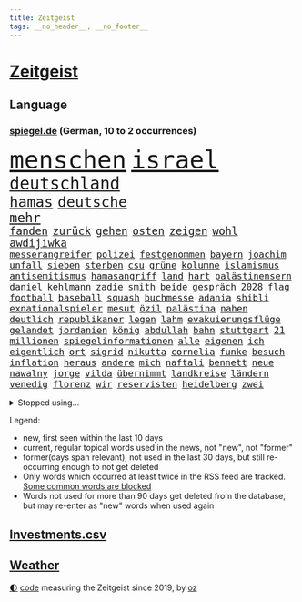 ```yaml
---
title: Zeitgeist
tags: __no_header__, __no_footer__
---
```


# [Zeitgeist](https://oliz.io/zeitgeist/)

## Language

<h3><a href="https://www.spiegel.de" target="_blank">spiegel.de</a> (German, 10 to 2 occurrences)</h3>
<p style="font-family:monospace">
<span style="font-size:32pt"><a href="news_links.html#menschen" class="current">menschen</a></span>
<span style="font-size:32pt"><a href="news_links.html#israel" class="current">israel</a></span>
<br>
<span style="font-size:22pt"><a href="news_links.html#deutschland" class="current">deutschland</a></span>
<br>
<span style="font-size:19pt"><a href="news_links.html#hamas" class="current">hamas</a></span>
<span style="font-size:19pt"><a href="news_links.html#deutsche" class="current">deutsche</a></span>
<br>
<span style="font-size:17pt"><a href="news_links.html#mehr" class="current">mehr</a></span>
<br>
<span style="font-size:14pt"><a href="news_links.html#fanden" class="current">fanden</a></span>
<span style="font-size:14pt"><a href="news_links.html#zurück" class="current">zurück</a></span>
<span style="font-size:14pt"><a href="news_links.html#gehen" class="current">gehen</a></span>
<span style="font-size:14pt"><a href="news_links.html#osten" class="current">osten</a></span>
<span style="font-size:14pt"><a href="news_links.html#zeigen" class="current">zeigen</a></span>
<span style="font-size:14pt"><a href="news_links.html#wohl" class="current">wohl</a></span>
<span style="font-size:14pt"><a href="news_links.html#awdijiwka" class="new">awdijiwka</a></span>
<br>
<span style="font-size:12pt"><a href="news_links.html#messerangreifer" class="new">messerangreifer</a></span>
<span style="font-size:12pt"><a href="news_links.html#polizei" class="current">polizei</a></span>
<span style="font-size:12pt"><a href="news_links.html#festgenommen" class="current">festgenommen</a></span>
<span style="font-size:12pt"><a href="news_links.html#bayern" class="current">bayern</a></span>
<span style="font-size:12pt"><a href="news_links.html#joachim" class="current">joachim</a></span>
<span style="font-size:12pt"><a href="news_links.html#unfall" class="current">unfall</a></span>
<span style="font-size:12pt"><a href="news_links.html#sieben" class="current">sieben</a></span>
<span style="font-size:12pt"><a href="news_links.html#sterben" class="current">sterben</a></span>
<span style="font-size:12pt"><a href="news_links.html#csu" class="current">csu</a></span>
<span style="font-size:12pt"><a href="news_links.html#grüne" class="current">grüne</a></span>
<span style="font-size:12pt"><a href="news_links.html#kolumne" class="current">kolumne</a></span>
<span style="font-size:12pt"><a href="news_links.html#islamismus" class="new">islamismus</a></span>
<span style="font-size:12pt"><a href="news_links.html#antisemitismus" class="current">antisemitismus</a></span>
<span style="font-size:12pt"><a href="news_links.html#hamasangriff" class="new">hamasangriff</a></span>
<span style="font-size:12pt"><a href="news_links.html#land" class="current">land</a></span>
<span style="font-size:12pt"><a href="news_links.html#hart" class="current">hart</a></span>
<span style="font-size:12pt"><a href="news_links.html#palästinensern" class="current">palästinensern</a></span>
<span style="font-size:12pt"><a href="news_links.html#daniel" class="current">daniel</a></span>
<span style="font-size:12pt"><a href="news_links.html#kehlmann" class="new">kehlmann</a></span>
<span style="font-size:12pt"><a href="news_links.html#zadie" class="new">zadie</a></span>
<span style="font-size:12pt"><a href="news_links.html#smith" class="current">smith</a></span>
<span style="font-size:12pt"><a href="news_links.html#beide" class="current">beide</a></span>
<span style="font-size:12pt"><a href="news_links.html#gespräch" class="current">gespräch</a></span>
<span style="font-size:12pt"><a href="news_links.html#2028" class="current">2028</a></span>
<span style="font-size:12pt"><a href="news_links.html#flag" class="new">flag</a></span>
<span style="font-size:12pt"><a href="news_links.html#football" class="current">football</a></span>
<span style="font-size:12pt"><a href="news_links.html#baseball" class="current">baseball</a></span>
<span style="font-size:12pt"><a href="news_links.html#squash" class="new">squash</a></span>
<span style="font-size:12pt"><a href="news_links.html#buchmesse" class="new">buchmesse</a></span>
<span style="font-size:12pt"><a href="news_links.html#adania" class="new">adania</a></span>
<span style="font-size:12pt"><a href="news_links.html#shibli" class="new">shibli</a></span>
<span style="font-size:12pt"><a href="news_links.html#exnationalspieler" class="current">exnationalspieler</a></span>
<span style="font-size:12pt"><a href="news_links.html#mesut" class="new">mesut</a></span>
<span style="font-size:12pt"><a href="news_links.html#özil" class="new">özil</a></span>
<span style="font-size:12pt"><a href="news_links.html#palästina" class="current">palästina</a></span>
<span style="font-size:12pt"><a href="news_links.html#nahen" class="current">nahen</a></span>
<span style="font-size:12pt"><a href="news_links.html#deutlich" class="current">deutlich</a></span>
<span style="font-size:12pt"><a href="news_links.html#republikaner" class="current">republikaner</a></span>
<span style="font-size:12pt"><a href="news_links.html#legen" class="current">legen</a></span>
<span style="font-size:12pt"><a href="news_links.html#lahm" class="current">lahm</a></span>
<span style="font-size:12pt"><a href="news_links.html#evakuierungsflüge" class="new">evakuierungsflüge</a></span>
<span style="font-size:12pt"><a href="news_links.html#gelandet" class="current">gelandet</a></span>
<span style="font-size:12pt"><a href="news_links.html#jordanien" class="current">jordanien</a></span>
<span style="font-size:12pt"><a href="news_links.html#könig" class="current">könig</a></span>
<span style="font-size:12pt"><a href="news_links.html#abdullah" class="new">abdullah</a></span>
<span style="font-size:12pt"><a href="news_links.html#bahn" class="current">bahn</a></span>
<span style="font-size:12pt"><a href="news_links.html#stuttgart" class="current">stuttgart</a></span>
<span style="font-size:12pt"><a href="news_links.html#21" class="current">21</a></span>
<span style="font-size:12pt"><a href="news_links.html#millionen" class="current">millionen</a></span>
<span style="font-size:12pt"><a href="news_links.html#spiegelinformationen" class="current">spiegelinformationen</a></span>
<span style="font-size:12pt"><a href="news_links.html#alle" class="current">alle</a></span>
<span style="font-size:12pt"><a href="news_links.html#eigenen" class="current">eigenen</a></span>
<span style="font-size:12pt"><a href="news_links.html#ich" class="current">ich</a></span>
<span style="font-size:12pt"><a href="news_links.html#eigentlich" class="current">eigentlich</a></span>
<span style="font-size:12pt"><a href="news_links.html#ort" class="current">ort</a></span>
<span style="font-size:12pt"><a href="news_links.html#sigrid" class="new">sigrid</a></span>
<span style="font-size:12pt"><a href="news_links.html#nikutta" class="new">nikutta</a></span>
<span style="font-size:12pt"><a href="news_links.html#cornelia" class="new">cornelia</a></span>
<span style="font-size:12pt"><a href="news_links.html#funke" class="new">funke</a></span>
<span style="font-size:12pt"><a href="news_links.html#besuch" class="current">besuch</a></span>
<span style="font-size:12pt"><a href="news_links.html#inflation" class="current">inflation</a></span>
<span style="font-size:12pt"><a href="news_links.html#heraus" class="current">heraus</a></span>
<span style="font-size:12pt"><a href="news_links.html#andere" class="current">andere</a></span>
<span style="font-size:12pt"><a href="news_links.html#mich" class="current">mich</a></span>
<span style="font-size:12pt"><a href="news_links.html#naftali" class="new">naftali</a></span>
<span style="font-size:12pt"><a href="news_links.html#bennett" class="new">bennett</a></span>
<span style="font-size:12pt"><a href="news_links.html#neue" class="current">neue</a></span>
<span style="font-size:12pt"><a href="news_links.html#nawalny" class="current">nawalny</a></span>
<span style="font-size:12pt"><a href="news_links.html#jorge" class="current">jorge</a></span>
<span style="font-size:12pt"><a href="news_links.html#vilda" class="current">vilda</a></span>
<span style="font-size:12pt"><a href="news_links.html#übernimmt" class="current">übernimmt</a></span>
<span style="font-size:12pt"><a href="news_links.html#landkreise" class="current">landkreise</a></span>
<span style="font-size:12pt"><a href="news_links.html#ländern" class="current">ländern</a></span>
<span style="font-size:12pt"><a href="news_links.html#venedig" class="current">venedig</a></span>
<span style="font-size:12pt"><a href="news_links.html#florenz" class="current">florenz</a></span>
<span style="font-size:12pt"><a href="news_links.html#wir" class="current">wir</a></span>
<span style="font-size:12pt"><a href="news_links.html#reservisten" class="current">reservisten</a></span>
<span style="font-size:12pt"><a href="news_links.html#heidelberg" class="current">heidelberg</a></span>
<span style="font-size:12pt"><a href="news_links.html#zwei" class="current">zwei</a></span>
</p>
<details>
<summary>Stopped using...</summary>
<p class="former" style="font-size:12pt">
coronakrise(1086) flugzeuge(1086) trat(1086) beschreibt(1085) geschäfte(1085) kilometer(1085) neuseeland(1085) person(1085) phase(1085) schlimm(1085) sogenannte(1085) wartet(1085) zuschauer(1085) behauptet(1084) geliefert(1084) pressekonferenz(1084) sicherheitskräfte(1084) verzweifelt(1084) digitalisierung(1083) entlassung(1083) halle(1083) main(1083) märz(1083) stürzte(1083) zuge(1083) zunehmend(1083) abschied(1082) bestimmte(1082) krankenhäusern(1082) untersuchungshaft(1082) welchem(1082) angeklagter(1081) riss(1081) tom(1081) verlängerung(1081) weise(1081) anwohner(1080) erlassen(1080) musiker(1080) weshalb(1080) enthüllt(1079) freundin(1079) polizeieinsatz(1079) sicherte(1079) spanier(1079) arbeitnehmer(1078) dreimal(1078) einführen(1078) entgegen(1078) entlastet(1078) geäußert(1078) bewährungsstrafe(1077) erinnerungen(1077) kurzfristig(1077) sports(1077) träumen(1077) untersuchungsausschuss(1077) beschädigt(1076) entlässt(1076) entschädigung(1076) evakuiert(1076) lieben(1076) rand(1076) vielerorts(1076) österreichische(1076) größter(1075) irak(1075) oppositionelle(1075) problemen(1075) widerspruch(1075) halbfinale(1073) januar(1073) rat(1073) flammen(1072) juli(1072) mode(1072) trafen(1072) vorstellen(1072) 31(1071) genutzt(1071) springt(1071) zugelassen(1071) starken(1070) wohnhaus(1070) senkt(1069) weite(1069) pünktlich(1068) gering(1067) schritte(1067) viertelfinale(1067) einschränkungen(1066) fortgesetzt(1066) zerstören(1064) 28(1063) pkw(1063) schaffte(1063) einschätzung(1062) umgeht(1060) vorteile(1060) wunder(1060) erwachsene(1058) gang(1057) königin(1056) top(1056) begrüßt(1055) ähnlich(1055) rettete(1054) fan(1053) informiert(1053) erschießt(1052) hunger(1052) einbruch(1051) griechischen(1051) retter(1051) abstieg(1050) auseinandersetzung(1050) schwung(1049) ältere(1049) profis(1048) solchen(1048) koalitionspartner(1047) gehabt(1043) abgeschlossen(1037) flug(1037) reist(1036) staatlichen(1035) gebieten(1031) drohne(1026) regelmäßig(1016) politischer(1005) gezielt(960) finanziellen(934) bewirbt(912) rumänien(903) werte(882) fußballstar(874) müll(839) flohen(833) sammelt(827) novak(823) adac(819) djoković(817) drohenden(814) irre(808) 72(805) erfolglos(789) inszenieren(788) fluten(787) beeinträchtigt(780) konzerns(780) ukrainischer(775) umkämpften(775) analysten(774) jenseits(771) rückgabe(753) 73(747) angestellten(747) pazifik(736) dokumentiert(729) vorteil(728) schränkt(724) basketballstar(723) minus(715) rauswurf(711) gewachsen(700) volksverhetzung(700) rosa(699) 74(697) magazin(697) größtem(693) lebenslang(671) einziger(660) schloss(656) verteuert(645) einzig(642) marieagnes(637) ben(624) vorbereiten(624) match(623) verringern(621) ring(617) emotionalen(601) operation(601) runter(592) abschaffung(591) premierministerin(590) geplanter(583) stammen(579) absagen(576) fluss(569) empfang(562) eindrücke(556) todes(556) kasse(552) patrick(552) zugriff(549) zugegeben(546) breiten(545) organisierte(543) lohn(540) messerattacke(540) spekulationen(540) talent(535) fernen(529) schwarzes(529) humor(526) neuerdings(526) packenden(525) besetzen(521) schlamm(506) konzerte(500) trocken(498) luisa(494) 1200(493) kai(491) suchte(488) elisabeth(482) titelverteidiger(482) ulrich(480) steuerzahler(479) einhalten(478) paderborn(478) lob(476) übung(470) 86(466) feuert(461) ängste(460) thüringens(458) gleichberechtigung(455) sehe(453) tasche(451) wissenschaft(450) 16jähriger(449) großaufgebot(449) geschichtenewsletter(448) olympiasieger(447) l(446) batterien(441) islamisten(440) rettungsaktion(440) umweltschützer(429) neubauer(427) seltsam(423) träume(423) schlimmeres(422) werben(419) heizung(418) importiert(418) hetze(415) moderator(415) schied(413) gründet(411) extremisten(410) traten(409) heikle(406) komplikationen(406) verabschiedete(406) entkommen(401) sicherer(400) 63(399) peru(398) klettert(393) nachspiel(391) überreste(390) lula(389) lettland(388) durchaus(376) kriminalität(376) juristische(374) konten(373) roboter(373) gesundheitszustand(371) schottische(370) sohnes(370) unbestimmte(369) kollegin(367) verbleib(367) kinderpornografie(366) raumfahrt(366) achtelfinale(365) fortschritte(362) frühling(362) spiegelrecherche(360) klimaaktivistin(357) gerecht(354) standard(354) kurzen(353) dahintersteckt(350) kulissen(348) natogeneralsekretär(345) traditionell(341) verurteilten(339) ausgebremst(338) missionen(333) neuheiten(333) fraktionschef(331) geschmack(328) sämtliche(328) fängt(327) misstrauen(326) apples(322) spion(322) zulassen(322) haag(318) bedienen(317) geheim(316) staates(316) redet(313) ig(312) metall(312) privatjets(311) entwendet(308) aufgebaut(304) eingestuft(299) djokovic(298) gegensatz(298) lauter(297) bestellen(295) kunstwerk(295) strafanzeige(293) überzeugen(293) zugunglück(292) 47(291) dunkelheit(290) muster(289) regierende(289) bundesrechnungshof(286) unangenehm(286) gelegenheit(285) gekündigt(284) professionell(283) verwandte(282) hürde(280) kieler(277) renommierte(276) änderung(276) eva(275) mittelpunkt(273) day(271) salat(269) benötigte(268) erfährt(268) nizza(268) zufriedener(268) vergab(266) interessante(264) überflüssig(264) geschadet(263) nannte(263) radio(263) mächtig(262) gesundheitliche(261) versinken(260) soest(259) immobilienpreise(258) passanten(258) springen(255) bukarest(254) 23jähriger(253) minderjährige(253) ertragen(252) halbinsel(252) anhörung(251) freier(251) entlang(250) unbezahlbar(250) befasst(249) fortan(249) ausfindig(248) ocean(248) leopard(246) messe(246) alcaraz(245) mitgerissen(244) nähert(242) vermeintlichen(242) schwache(241) streamer(241) konto(240) streifen(239) angestiegen(238) niederländischen(238) regierungsvertreter(238) schritten(238) erschüttern(237) rechtsaußen(236) wesentlich(236) dennis(232) angezündet(231) umdenken(231) aufbruch(230) niederösterreich(230) messerangriffs(227) siedlung(227) traurig(226) reiz(225) segelboot(225) pilotprojekt(223) ringe(222) schwerem(220) seniorinnen(220) massachusetts(219) 130(218) wegner(218) brauche(217) stillstand(216) tourist(215) beurteilen(214) hundekot(211) objekt(211) souveränität(211) rostock(210) südtirol(210) umstellung(210) basketball(209) instituts(209) menschliche(209) komplizen(208) schwangerschaftsabbrüche(207) amtskollege(206) mund(206) aktualisiert(204) topdiplomat(204) austritt(203) etappensieg(203) fähre(203) afrikanische(202) ausschnitte(201) mythen(201) russisch(201) verteidigte(201) vorfahren(201) wendepunkt(201) slowenien(200) stürme(200) unweit(200) #metoo(199) nairobi(199) randalierer(198) wasserknappheit(198) wassermangel(197) obduziert(196) bedrohen(194) hinweg(193) insolvent(193) kreuz(193) wagenknechts(193) zeug(193) begangen(192) schulkinder(191) bezieht(190) erfolgen(190) italienischer(190) usbundesstaats(190) wach(190) mobil(189) ostseepipelines(189) begeben(188) erzbistum(188) griechenlands(188) errichten(187) it(187) optionen(187) 55jährige(186) usgeheimdienste(186) elbe(185) tatwaffe(185) wasserwerfer(185) jacht(184) wettrennen(184) 88(183) luke(183) niederländischer(183) schieben(183) elterngeld(182) goretzka(182) hollywoodstar(182) vergangenem(182) ideale(181) dna(180) bestandsaufnahme(178) duschen(178) reißenden(178) ticket(178) aufwendige(177) qiang(177) säen(177) zittern(177) geknackt(176) astronomie(175) länderspiele(175) pool(174) unrealistisch(174) entwickelte(173) umfragehoch(171) fläche(167) irren(167) brachten(166) militärstützpunkt(166) monarch(166) schwachstelle(166) unterbricht(166) zuständigen(166) augenzeugen(165) 1974(163) basketballer(163) übergriff(162) kopfzerbrechen(161) minderjähriger(159) stuft(159) tschentscher(158) hinterließ(157) senden(157) cia(156) fühle(156) missachtet(156) fisch(155) beleidigung(154) logo(154) chips(153) zehnjährigen(153) gedenkt(152) spielten(151) überlegungen(150) 180(149) beschmiert(149) anlegen(148) energiesicherheit(148) notarzt(148) bewahrt(147) court(146) karamursa(146) militärregierung(146) vergiften(146) begleitete(145) erledigen(145) höchststand(145) sony(145) vergebung(145) unterbrochen(144) christopher(143) mitarbeitenden(143) gebäudeenergiegesetz(142) supreme(142) besatzer(141) kuba(141) coronahilfen(139) look(139) genditzki(138) menschenmenge(138) versteckt(138) ereignis(137) palme(137) regierungen(137) zerren(137) arabischen(136) girls(136) salzburg(136) evakuierung(135) tarnung(135) weigert(135) erregt(134) exbürgermeister(133) kredite(133) schimpfen(133) gefördert(132) nächtliche(132) nötigen(132) feinde(131) kolonialismus(131) trümmer(131) umbenennung(131) fünfeinhalb(130) guatemala(130) infolge(130) anschaut(129) drohnenangriffe(129) energieintensive(129) kindesmissbrauchs(129) schönsten(129) militärführung(128) 21jährigen(127) anschlägen(127) frodeno(127) kfrage(127) lee(127) mohammed(127) zusammenfassung(127) wahlkampfthema(126) herkunftsstaaten(125) protestierten(125) zurücktreten(125) alben(124) kryptowährungen(124) outback(124) triple(124) coco(123) gauff(123) staatschefs(123) werken(123) brad(122) führender(122) motivierten(122) ranken(122) altersvorsorge(121) bergsteiger(121) auszusteigen(120) lennard(120) wutrede(120) ärztliche(120) beitragen(119) lebenserwartung(119) partien(119) qual(119) rettungsversuch(119) verfassung(119) wortlaut(119) asylanträgen(118) bestritten(118) bundeshaushalt(118) feministin(118) unzulässig(118) regierungsflieger(117) schiffs(117) soldatinnen(117) befürchtete(116) belgiens(116) bürgern(116) erneuerbarer(116) geländegewinne(115) mobilität(115) open(115) verwüstung(114) josh(113) rundfahrt(113) abschlusserklärung(112) scharfen(112) ämtern(112) einsparungen(111) finaleinzug(111) gelben(111) kinderreportern(111) versagte(111) getreideabkommens(110) bezweifelt(109) leichte(108) schwangeren(108) abgenommen(107) sandra(107) sympathisch(107) verstrickungen(107) klopfen(106) pflegerin(106) teamkollege(106) richtlinie(105) wirtschaftsforscher(105) beinen(104) gelte(104) schläft(104) verschwendung(104) homosexualität(103) millionenschaden(103) regionalwahlen(103) sommerpause(103) wird’s(103) wohnhäuser(102) brasiliens(101) wanderung(101) abgewehrt(100) apolda(100) bundesagentur(100) defizite(100) aufräumarbeiten(99) drohnenaufnahmen(99) regenfällen(99) brandenburgischen(97) iris(97) techniker(97) zumutung(97) aryna(96) jannik(96) sabalenka(96) sinner(96) bitcoin(95) interessiert(95) motorrad(95) niedergang(95) asylstreit(94) bezeichnete(94) dnjepr(94) fertiggestellt(94) havertz(94) nachkommen(94) ralf(94) spirale(93) waggon(93) fußballem(92) kreuzfahrtschiff(92) theorien(92) verschollen(92) grandslamtitel(91) hörte(91) monza(91) ryanair(91) verschlechtern(91) vox(91) wetterbedingungen(91) eingestürzte(90) futuristische(90) füllen(90) lebend(90) milliardenschweren(90) bezog(89) ehre(89) wählerstimmen(89) 4500(88) braut(88) ertrinkt(88) mahmoud(88) spiegelleitartikel(88) spitzenplatz(88) totschlag(88) vergessene(88) anderthalb(87) begründete(87) hergestellt(87) ihor(87) karosserien(87) nationalcoach(87) städtischen(87) tyler(87) bedankte(86) freistaat(86) geheimen(86) neuschwanstein(86) abhandengekommen(85) angelaufen(85) bundesminister(85) chipfabrik(85) entgleisungen(85) exnationalspielerin(85) staatstrauer(85) airbusjets(84) alleiniger(84) motorradunfall(84) nordstreamanschlag(84) winkel(84) aurubis(83) bomber(83) erweist(83) freiewählerchefs(83) heimem(83) kupferhersteller(83) köchinnen(83) programme(83) pur(83) anwesenden(82) aussetzer(82) beeinträchtigungen(82) geparkten(82) herunterzuspielen(82) jaroslaw(82) kaczyński(82) pischef(82) schwach(82) flotte(81) sensationell(81) twitch(81) umringt(81) verhöhnt(81) alfons(80) bahrain(80) enger(80) veganen(80) abgaben(79) freigeben(79) polizeisprecher(79) tauchgang(79) ärztlichen(79) abzuholen(78) haas(78) prigoschinaufstand(78) soziologin(78) volksfesten(78) 2050(77) android(77) neuartige(77) privatpersonen(77) vermieden(77) viermal(77) agenten(76) aussitzen(76) brugger(76) burger(76) cybercrime(76) kabellose(76) luka(76) unterfranken(76) verbinden(76) 36jähriger(75) homosexuelle(75) radwege(75) verdankt(75) wetterphänomene(75) zehntausend(75) analysieren(74) holten(74) topmilitär(74) verordnungen(74) coacht(73) flügelspieler(73) freizeit(73) geschlecht(73) nordöstlich(73) selbstbewusst(73) wagnerputsch(73) wertet(73) bundesstaats(72) g20gipfel(72) goldene(72) hilfsdienste(72) hohem(72) skurrile(72) sprüchen(72) überschwemmt(71) alkoholisierter(70) annektierten(70) einstellungen(70) gehörten(70) intelfabrik(70) rasenmäher(70) rheinlandpfälzischen(70) wertschätzung(70) ärgerlich(70) 105(69) abhaken(69) abschiedstournee(69) betriebssystem(69) exporteure(69) geil(69) gepanzerten(69) lösten(69) nachvollziehbar(69) schmerzhaft(69) warmen(69) landshut(68) novum(68) staatsgeldern(68) talk(68) bremste(67) freizeitaktivitäten(67) furchtbaren(67) immens(67) maroden(67) polizeistreife(67) sauna(67) wetteifern(67) bezahlbar(66) entpuppt(66) feinden(66) geklettert(66) kaufprämien(66) rekordhalter(66) schwachem(66) stärkerer(66) treibhausgasemissionen(66) verkehrschaos(66) visionär(66) abwechselnd(65) armutsbekämpfung(65) böschung(65) bruce(64) favoritenrolle(64) gutverdiener(64) spontan(64) archäologie(63) beißen(63) benutzen(63) brocken(63) fahrgast(63) finanzkontrolleure(63) kranken(63) rauf(63) schrumpfende(63) schwule(63) unterschiedlicher(63) verbal(63) ausrede(62) geschlechtern(62) terroranschläge(62) zeugin(62) antwortet(61) büsum(61) eurecht(61) inoffiziellen(61) badewannenmord(60) beschimpfungen(60) geburtenrate(60) grundsätze(60) korrigieren(60) meteorologen(60) überragenden(60) angeworben(59) flächen(59) missbrauchstäter(59) postbankkunden(59) skurriler(59) under(59) bronze(58) dolly(58) schwedt(58) schweine(58) standorten(58) verivox(58) zweijähriger(58) eritreafestival(57) posieren(57) service(57) verstoßes(57) antreiben(56) iranischer(56) linienbus(56) minutenprotokoll(56) psyche(56) runden(56) russlandpolitik(56) salzburger(56) sexualtherapeutin(56) weinte(56) dienstreisen(55) ehrlicher(55) gebäck(55) maas(55) prostituierter(55) verknüpft(55) eritreischen(54) geringeren(54) mi6(54) naturkatastrophe(54) ordentlich(54) polizeiwagen(54) wmsieg(54) übermäßig(54) fahrradbranche(53) nominierungen(53) rätselt(53) buchhandlung(52) kühle(52) oberstes(52) sagten(52) entkam(51) fremde(51) nationalspielerin(51) pädagogen(51) strafbefehl(51) teamkollegen(51) vorcoronaniveau(51) zuverlässiger(51) ansatz(50) bescheinigt(50) g20treffen(50) abgefeuert(49) exklusive(49) gemeinsamer(49) kunde(49) strafkolonie(49) öltanker(49) elternhaus(48) energieversorgung(48) komplizierte(48) megastar(48) niederbayern(48) nordkoreanische(48) andersdenkende(47) belässt(47) bränden(47) diplomatisches(47) justizumbau(47) küsst(47) mcdonald's(47) verhinderten(47) vize(47) blatt(46) forschenden(46) geschummelt(46) gezündet(46) kamikazedrohnen(46) widerstände(46) argentinier(45) chicken(45) colonna(45) inka(45) vergesslichkeit(45) zusätzlichen(45) abzusetzen(44) days(44) einsichten(44) hitzlsperger(44) offshorewindparks(44) slowenen(44) stationiert(44) wmauftakt(44) wäldern(44) abrupt(43) häftling(43) kommunalpolitik(43) umstrittensten(43) abgerissen(42) abschieben(42) etfs(42) falschem(42) lockeren(42) re(42) schalteten(42) absetzen(41) afrikanischer(41) eingehen(41) geldsorgen(41) nachtzüge(41) römischen(41) vorrunde(41) wahrgenommen(41) weggebrochen(41) einflussreichsten(40) grosz(40) kriegsgerät(40) tourmalet(40) zufällige(40) gehetzt(39) gregor(39) gysi(39) kreuzberg(39) kristin(39) körperliche(39) vorjahreszeitraum(39) wagners(39) a2(38) abgezockt(38) disqualifiziert(38) häuserpreise(38) kiexperten(38) moralischen(38) oberen(38) verkündeten(38) vorhersagen(38) überragte(38) übertreffen(38) bergauf(37) elfmeterschießen(37) gefühlt(37) hartes(37) ian(37) joan(37) kontaktiert(37) straflager(37) hochwassers(36) manipulieren(36) marschiert(36) us(36) überträger(36) ausnahmezustand(35) bosnien(35) bundeselternrat(35) fußballerin(35) haba(35) hackern(35) hansa(35) hassen(35) inszenierung(35) jakoo(35) spielwarenhersteller(35) widerlegen(35) angezogen(34) nachhaltigen(34) akzeptanz(33) gegenspieler(33) haften(33) jawort(33) mannschaften(33) milliardäre(33) taifun(33) vincent(33) wmaus(33) galaxie(32) rocksänger(32) unbeeindruckt(32) basketballweltmeisterschaft(31) drehte(31) empfing(31) irgendwas(31) kostümierten(31) sirenen(31) superreiche(31) verzockt(31) bindet(30) erklimmt(30) gastwirte(30) panikattacken(30) shootingstar(30) zusehends(30) grundschulen(29) kurzerhand(29) machos(29) nbastars(29) rechtsextremisten(29) su30(29) therapeutin(29) vorstände(29) andauernde(28) baufirmen(28) bürgerinnen(28) drahtzieher(28) durchschlugen(28) gestiegenen(28) mathieu(28) postete(28) stromschlag(28) unterschieden(28) übersteigt(28) emgold(27) erregte(27) erschöpft(27) gehaltsplus(27) heftigem(27) klettersteig(27) linienflug(27) momente(27) rodgers(27) verzehr(27) fahrrad(26) iaa(26) kürzen(26) missbrauchsdarstellungen(26) mountainbiker(26) nirgends(26) widersetzt(26) zweifachen(26) arena(25) behinderungen(25) flugbereitschaft(25) rennstrecke(25) scheidung(25) gleis(24) heutigen(24) sperrung(24) stundenlangen(24) transport(24) vorstandswahl(24) wirtschaftsflaute(24) 3300(23) einfaches(23) militärapparat(23) sommerlichen(23) svenja(23) tauruslieferungen(23) wertpapiere(23) erreichten(22) flüchtigen(22) grenznähe(22) handyempfang(22) schuldfähig(22) staatsanwältin(22) steckdosen(22) zusammengebrochen(22) automesse(21) autowaschanlage(21) elterntaxis(21) gestürmt(21) halep(21) simona(21) wmendspiel(21) beschmierte(20) gefallener(20) grenzwerte(20) mittelstand(20) stromkosten(20) total(20) 13000(19) abhalten(19) armeestützpunkt(19) basketballwm(19) exanwalt(19) giulia(19) gwinn(19) mustert(19) saudischen(19) verbraucherportal(19) ausweisen(18) deine(18) männerteam(18) verpackt(18) wmfinale(18) bisheriger(17) charmante(17) fantasien(17) hitlers(17) klamotten(17) perus(17) protestierte(17) reformiert(17) stockwerke(17) amateuraufnahmen(16) berchtesgadener(16) erweitern(16) gleicht(16) ludovic(16) tatsächlichen(16) ungesühnt(16) verheerende(16) betätigt(15) grünes(15) schwellenländer(15) young(15) euvorgaben(14) fernseher(14) neuauflage(14) populäre(14) sparsame(14) verbandschefs(14) baubooms(13) berchtesgaden(13) fitnesstrainer(13) gemeinderats(13) hilfswerk(13) höhle(13) kampfsportgruppe(13) krisengipfel(13) mangelnde(13) rumänischen(13) spiegelranking(13) trickst(13) act(12) bieter(12) brot(12) hallo(12) strompreis(12) 2001(11) abgehängt(11) achtzigerjahren(11) aktuellem(11) alarmieren(11) auslandsoscar(11) außerirdisch(11) herkunftsländern(11) prigoschinabsturz(11) starttermin(11) veganer(11) vorhanden(11) weltmarkt(11) wmsiegerehrung(11)
</p>
</details>
<p>Legend:
<ul>
<li><span class="new">new</span>, first seen within the last 10 days</li>
<li><span class="current">current</span>, regular topical words used in the news, not "new", not "former"</li>
<li><span class="former">former(days span relevant)</span>, not used in the last 30 days, but still re-occurring enough to not get deleted</li>
<li>Only words which occurred at least twice in the RSS feed are tracked. <a href="language/filters.py">Some common words are blocked</a></li>
<li>Words not used for more than 90 days get deleted from the database, but may re-enter as "new" words when used again</li>
</ul>
</p>

## [Investments](investments.html)[.csv](investments.csv)

## [Weather](weather.html)

<footer>
<a href="javascript:toggleTheme()" class="nav">🌓</a>
<a href="https://github.com/ooz/zeitgeist">code</a> measuring the Zeitgeist since 2019, by <a href="https://oliz.io">oz</a>
</footer>

